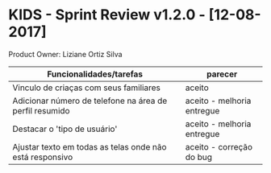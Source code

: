 # KIDS - Sprint Review v1.2.0 - [12-08-2017]

Product Owner: Liziane Ortiz Silva 

| Funcionalidades/tarefas                                 | parecer |
| ------ | ------ |
| Vinculo de criaças com seus familiares                  | aceito |
| Adicionar número de telefone na área de perfil resumido | aceito - melhoria entregue|
| Destacar o 'tipo de usuário'                            | aceito - melhoria entregue|
| Ajustar texto em todas as telas onde não está responsivo| aceito - correção do bug |